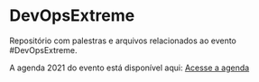 # DevOpsExtreme
Repositório com palestras e arquivos relacionados ao evento #DevOpsExtreme.

A agenda 2021 do evento está disponível aqui: [Acesse a agenda](agenda2021.md)
